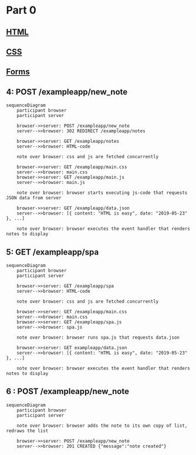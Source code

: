 # Part 0

## [HTML](https://developer.mozilla.org/en-US/docs/Learn/Getting_started_with_the_web/HTML_basics)

## [CSS](https://developer.mozilla.org/en-US/docs/Learn/Getting_started_with_the_web/CSS_basics)

## [Forms](https://developer.mozilla.org/en-US/docs/Learn/HTML/Forms/Your_first_HTML_form)

## 4: POST /exampleapp/new_note

```mermaid
sequenceDiagram
    participant browser
    participant server

    browser->>server: POST /exampleapp/new_note
    server-->>browser: 302 REDIRECT /exampleapp/notes

    browser->>server: GET /exampleapp/notes
    server-->>browser: HTML-code

    note over browser: css and js are fetched concurrently

    browser->>server: GET /exampleapp/main.css
    server-->>browser: main.css
    browser->>server: GET /exampleapp/main.js
    server-->>browser: main.js

    note over browser: browser starts executing js-code that requests JSON data from server 

    browser->>server: GET /exampleapp/data.json
    server-->>browser: [{ content: "HTML is easy", date: "2019-05-23" }, ...]

    note over browser: browser executes the event handler that renders notes to display
```

## 5: GET /exampleapp/spa

```mermaid
sequenceDiagram
    participant browser
    participant server

    browser->>server: GET /exampleapp/spa
    server-->>browser: HTML-code

    note over browser: css and js are fetched concurrently

    browser->>server: GET /exampleapp/main.css
    server-->>browser: main.css
    browser->>server: GET /exampleapp/spa.js
    server-->>browser: spa.js

    note over browser: browser runs spa.js that requests data.json

    browser->>server: GET exampleapp/data.json
    server-->>browser: [{ content: "HTML is easy", date: "2019-05-23" }, ...]

    note over browser: browser executes the event handler that renders notes to display
```

## 6 : POST /exampleapp/new_note

```mermaid
sequenceDiagram
    participant browser
    participant server

    note over browser: browser adds the note to its own copy of list, redraws the list

    browser->>server: POST /exampleapp/new_note
    server-->>browser: 201 CREATED {"message":"note created"}
```
